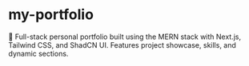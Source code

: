 # my-portfolio
🌟 Full-stack personal portfolio built using the MERN stack with Next.js, Tailwind CSS, and ShadCN UI. Features project showcase, skills, and dynamic sections.
